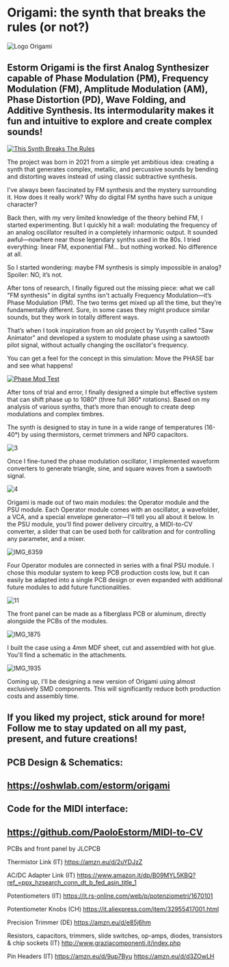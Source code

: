 # Origami: the synth that breaks the rules (or not?)
![Logo Origami](https://github.com/user-attachments/assets/805f6224-f6e8-4783-ae50-3f2e9cf1f2a2)

## Estorm Origami is the first Analog Synthesizer capable of Phase Modulation (PM), Frequency Modulation (FM), Amplitude Modulation (AM), Phase Distortion (PD), Wave Folding, and Additive Synthesis. Its intermodularity makes it fun and intuitive to explore and create complex sounds!

[![This Synth Breaks The Rules](https://github.com/user-attachments/assets/e44ff963-27a0-4a93-9d2d-e1a0a9317ccf)](https://youtu.be/fYJeXG9gMpo "This Synth Breaks The Rules")

The project was born in 2021 from a simple yet ambitious idea: creating a synth that generates complex, metallic, and percussive sounds by bending and distorting waves instead of using classic subtractive synthesis.

I've always been fascinated by FM synthesis and the mystery surrounding it. How does it really work? Why do digital FM synths have such a unique character?

Back then, with my very limited knowledge of the theory behind FM, I started experimenting. But I quickly hit a wall: modulating the frequency of an analog oscillator resulted in a completely inharmonic output. It sounded awful—nowhere near those legendary synths used in the 80s. I tried everything: linear FM, exponential FM… but nothing worked. No difference at all.

So I started wondering: maybe FM synthesis is simply impossible in analog?
Spoiler: NO, it’s not.

After tons of research, I finally figured out the missing piece: what we call "FM synthesis" in digital synths isn't actually Frequency Modulation—it’s Phase Modulation (PM). The two terms get mixed up all the time, but they’re fundamentally different. Sure, in some cases they might produce similar sounds, but they work in totally different ways.

That’s when I took inspiration from an old project by Yusynth called "Saw Animator" and developed a system to modulate phase using a sawtooth pilot signal, without actually changing the oscillator's frequency.

You can get a feel for the concept in this simulation:
Move the PHASE bar and see what happens!

[![Phase Mod Test](https://github.com/user-attachments/assets/c3b8cbf0-812e-426f-aa82-e60d479ab672)](https://tinyurl.com/26c96skb "Phase Mod Test")

After tons of trial and error, I finally designed a simple but effective system that can shift phase up to 1080° (three full 360° rotations). Based on my analysis of various synths, that’s more than enough to create deep modulations and complex timbres.

The synth is designed to stay in tune in a wide range of temperatures (16-40°) by using thermistors, cermet trimmers and NP0 capacitors.

![3](https://github.com/user-attachments/assets/0741ba0a-dae5-40de-8d5b-746bfd7262bb)

Once I fine-tuned the phase modulation oscillator, I implemented waveform converters to generate triangle, sine, and square waves from a sawtooth signal.

![4](https://github.com/user-attachments/assets/5243340a-e377-48f6-9401-48cd9d5810c8)

Origami is made out of two main modules: the Operator module and the PSU module.
Each Operator module comes with an oscillator, a wavefolder, a VCA, and a special envelope generator—I'll tell you all about it below.
In the PSU module, you'll find power delivery circuitry, a MIDI-to-CV converter, a slider that can be used both for calibration and for controlling any parameter, and a mixer.

![IMG_6359](https://github.com/user-attachments/assets/7fb8635e-9763-40ce-b6ee-279a953f4b3e)

Four Operator modules are connected in series with a final PSU module.
I chose this modular system to keep PCB production costs low, but it can easily be adapted into a single PCB design or even expanded with additional future modules to add future functionalities.

![11](https://github.com/user-attachments/assets/4afcab0b-4374-4592-86e3-4aad3e6e634d)

The front panel can be made as a fiberglass PCB or aluminum, directly alongside the PCBs of the modules.

![IMG_1875](https://github.com/user-attachments/assets/f2063af9-dec1-4855-baaf-c1de14402843)

I built the case using a 4mm MDF sheet, cut and assembled with hot glue. You'll find a schematic in the attachments.

![IMG_1935](https://github.com/user-attachments/assets/d6924d77-4872-414d-8fd6-fa7013fcd34f)

Coming up, I'll be designing a new version of Origami using almost exclusively SMD components. This will significantly reduce both production costs and assembly time.

## If you liked my project, stick around for more! Follow me to stay updated on all my past, present, and future creations!

## PCB Design & Schematics:
## https://oshwlab.com/estorm/origami

## Code for the MIDI interface:
## https://github.com/PaoloEstorm/MIDI-to-CV

PCBs and front panel by JLCPCB

Thermistor Link (IT)
https://amzn.eu/d/2uYDJzZ

AC/DC Adapter Link (IT)
https://www.amazon.it/dp/B09MYL5KBQ?ref_=ppx_hzsearch_conn_dt_b_fed_asin_title_1

Potentiometers (IT)
https://it.rs-online.com/web/p/potenziometri/1670101

Potentiometer Knobs (CH)
https://it.aliexpress.com/item/32955417001.html

Precision Trimmer (DE)
https://amzn.eu/d/e85j6hm

Resistors, capacitors, trimmers, slide switches, op-amps, diodes, transistors & chip sockets (IT)
http://www.graziacomponenti.it/index.php

Pin Headers (IT)
https://amzn.eu/d/9up7Byu
https://amzn.eu/d/d3ZOwLH
